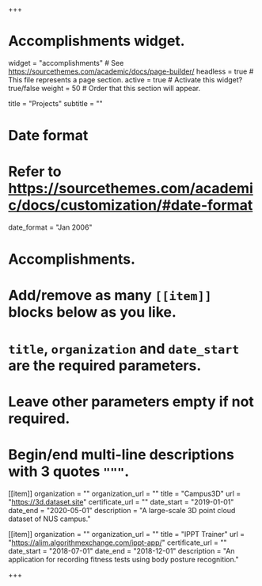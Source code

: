 +++
# Accomplishments widget.
widget = "accomplishments"  # See https://sourcethemes.com/academic/docs/page-builder/
headless = true  # This file represents a page section.
active = true  # Activate this widget? true/false
weight = 50  # Order that this section will appear.

title = "Projects"
subtitle = ""

# Date format
#   Refer to https://sourcethemes.com/academic/docs/customization/#date-format
date_format = "Jan 2006"

# Accomplishments.
#   Add/remove as many `[[item]]` blocks below as you like.
#   `title`, `organization` and `date_start` are the required parameters.
#   Leave other parameters empty if not required.
#   Begin/end multi-line descriptions with 3 quotes `"""`.

[[item]]
  organization = ""
  organization_url = ""
  title = "Campus3D"
  url = "https://3d.dataset.site"
  certificate_url = ""
  date_start = "2019-01-01"
  date_end = "2020-05-01"
  description = "A large-scale 3D point cloud dataset of NUS campus."

[[item]]
  organization = ""
  organization_url = ""
  title = "IPPT Trainer"
  url = "https://alim.algorithmexchange.com/ippt-app/"
  certificate_url = ""
  date_start = "2018-07-01"
  date_end = "2018-12-01"
  description = "An application for recording fitness tests using body posture recognition."

+++